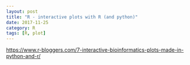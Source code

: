 ```yaml
---
layout: post
title: "R - interactive plots with R (and python)"
date: 2017-11-25
category: R
tags: [R, plot]
---
```


https://www.r-bloggers.com/7-interactive-bioinformatics-plots-made-in-python-and-r/

